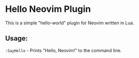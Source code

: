 # Hello Neovim Plugin

This is a simple "hello-world" plugin for Neovim written in Lua.

## Usage:

`:SayHello` - Prints "Hello, Neovim!" to the command line.
